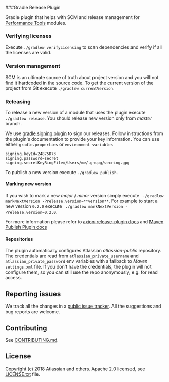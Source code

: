 ###Gradle Release Plugin

Gradle plugin that helps with SCM and release management for 
[Performance Tools](https://bitbucket.org/account/user/atlassian/projects/PT) modules.

### Verifying licenses
Execute `./gradlew verifyLicensing`  to  scan dependencies and verify if all the licenses are valid.

### Version management
SCM is an ultimate source of truth about project version and you will not find it hardcoded in the source code.
To get the current version of the project from Git execute `./gradlew currentVersion`.

### Releasing
To release a new version of a module that uses the plugin execute `./gradlew release`.
You should release new version only from *master* branch.

We use [gradle signing plugin](https://docs.gradle.org/current/userguide/signing_plugin.html) to sign our releases.
Follow instructions from the plugin's documentation to provide your key information. 
You can use either `gradle.properties` or `environment variables`

    signing.keyId=24875D73
    signing.password=secret
    signing.secretKeyRingFile=/Users/me/.gnupg/secring.gpg 
    
To publish a new version execute `./gradlew publish`.  

#### Marking new version
If you wish to mark a new *major* / *minor* version simply execute ` ./gradlew markNextVersion -Prelease.version=**version**`. 
For example to start a new version `0.2.0` execute ` ./gradlew markNextVersion -Prelease.version=0.2.0`.

For more information please refer to [axion-release-plugin docs](http://axion-release-plugin.readthedocs.io/en/latest/index.html) 
and [Maven Publish Plugin docs](https://docs.gradle.org/current/userguide/publishing_maven.html)

#### Repositories
The plugin automatically configures Atlassian *atlassian-public* repository.
The credentials are read from `atlassian_private_username` and `atlassian_private_password` env
variables with a fallback to *Maven* `settings.xml` file.
If you don't have the credentials, the plugin will not configure them,
so you can still use the repo anonymously, e.g. for read access.

## Reporting issues

We track all the changes in a [public issue tracker](https://ecosystem.atlassian.net/secure/RapidBoard.jspa?rapidView=457&projectKey=JPERF).
All the suggestions and bug reports are welcome.

## Contributing

See [CONTRIBUTING.md](CONTRIBUTING.md).

## License
Copyright (c) 2018 Atlassian and others.
Apache 2.0 licensed, see [LICENSE.txt](LICENSE.txt) file.
